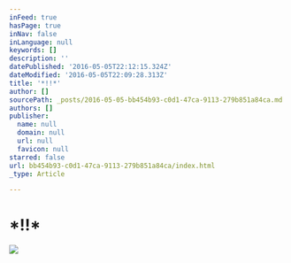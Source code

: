 ```yaml
---
inFeed: true
hasPage: true
inNav: false
inLanguage: null
keywords: []
description: ''
datePublished: '2016-05-05T22:12:15.324Z'
dateModified: '2016-05-05T22:09:28.313Z'
title: '*!!*'
author: []
sourcePath: _posts/2016-05-05-bb454b93-c0d1-47ca-9113-279b851a84ca.md
authors: []
publisher:
  name: null
  domain: null
  url: null
  favicon: null
starred: false
url: bb454b93-c0d1-47ca-9113-279b851a84ca/index.html
_type: Article

---
```

# \*!!\*
![](https://the-grid-user-content.s3-us-west-2.amazonaws.com/9f0b4a66-77a3-452b-bc55-948502291c96.png)